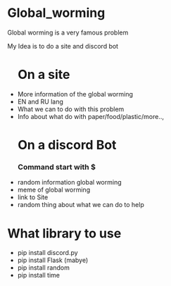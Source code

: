 # Global_worming
<p>Global worming is a very famous problem</p>
<p>My Idea is to do a site and discord bot </p>
<ul>
  <h1>On a site</h1>
  <li>
    More information of the global worming 
  </li>
  <li>
     EN and RU lang
  </li>
  <li>
    What we can to do with this problem
  </li>
  <li>
    Info about what do with paper/food/plastic/more..,
  </li>
</ul>
<ul>
  <h1>On a discord Bot</h1>
  <h3>Command start with $</h3>
  <li>
    random information global worming 
  </li>
  <li>
     meme of global worming 
  </li>
  <li>
    link to Site
  </li>
  <li>
    random thing about what we can do to help
  </li>

</ul>

<h1>What library to use</h1>
<ul>
  <li>
    pip install discord.py
  </li>
  <li>
    pip install Flask (mabye)
  </li>
  <li>
    pip install random
  </li>
  <li>
    pip install time
  </li>
</ul>
